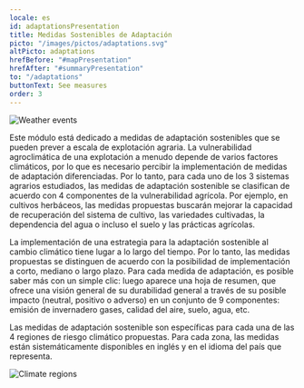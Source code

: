 ```yaml
---
locale: es
id: adaptationsPresentation
title: Medidas Sostenibles de Adaptación
picto: "/images/pictos/adaptations.svg"
altPicto: adaptations
hrefBefore: "#mapPresentation"
hrefAfter: "#summaryPresentation"
to: "/adaptations"
buttonText: See measures
order: 3
---
```


![](https://res.cloudinary.com/solagro/image/upload/v1583238492/homepage/weather_events_bpmfaq.png "Weather events")

Este módulo está dedicado a medidas de adaptación sostenibles que se pueden prever a escala de explotación agraria. La vulnerabilidad agroclimática de una explotación a menudo depende de varios factores climáticos, por lo que es necesario percibir la implementación de medidas de adaptación diferenciadas. Por lo tanto, para cada uno de los 3 sistemas agrarios  estudiados, las medidas de adaptación sostenible se clasifican de acuerdo con 4 componentes de la vulnerabilidad agrícola. Por ejemplo, en cultivos herbáceos, las medidas propuestas buscarán mejorar la capacidad de recuperación del sistema de cultivo, las variedades cultivadas, la dependencia del agua o incluso el suelo y las prácticas agrícolas.

La implementación de una estrategia para la adaptación sostenible al cambio climático tiene lugar a lo largo del tiempo. Por lo tanto, las medidas propuestas se distinguen de acuerdo con la posibilidad de implementación a corto, mediano o largo plazo. Para cada medida de adaptación, es posible saber más con un simple clic: luego aparece una hoja de resumen, que ofrece una visión general de su durabilidad general a través de su posible impacto (neutral, positivo o adverso) en un conjunto de 9 componentes: emisión de invernadero gases, calidad del aire, suelo, agua, etc.

Las medidas de adaptación sostenible son específicas para cada una de las 4 regiones de riesgo climático propuestas. Para cada zona, las medidas están sistemáticamente disponibles en inglés y en el idioma del país que representa.

![](https://res.cloudinary.com/solagro/image/upload/v1583238492/homepage/climate_regions_qgfyo4.png "Climate regions")

